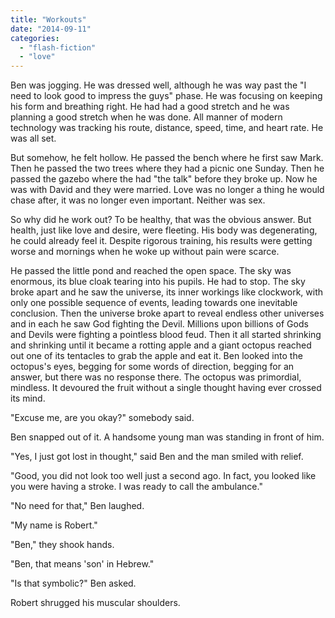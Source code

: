 ```yaml
---
title: "Workouts"
date: "2014-09-11"
categories: 
  - "flash-fiction"
  - "love"
---
```


Ben was jogging. He was dressed well, although he was way past the "I need to look good to impress the guys" phase. He was focusing on keeping his form and breathing right. He had had a good stretch and he was planning a good stretch when he was done. All manner of modern technology was tracking his route, distance, speed, time, and heart rate. He was all set.

But somehow, he felt hollow. He passed the bench where he first saw Mark. Then he passed the two trees where they had a picnic one Sunday. Then he passed the gazebo where the had "the talk" before they broke up. Now he was with David and they were married. Love was no longer a thing he would chase after, it was no longer even important. Neither was sex.

So why did he work out? To be healthy, that was the obvious answer. But health, just like love and desire, were fleeting. His body was degenerating, he could already feel it. Despite rigorous training, his results were getting worse and mornings when he woke up without pain were scarce.

He passed the little pond and reached the open space. The sky was enormous, its blue cloak tearing into his pupils. He had to stop. The sky broke apart and he saw the universe, its inner workings like clockwork, with only one possible sequence of events, leading towards one inevitable conclusion. Then the universe broke apart to reveal endless other universes and in each he saw God fighting the Devil. Millions upon billions of Gods and Devils were fighting a pointless blood feud. Then it all started shrinking and shrinking until it became a rotting apple and a giant octopus reached out one of its tentacles to grab the apple and eat it. Ben looked into the octopus's eyes, begging for some words of direction, begging for an answer, but there was no response there. The octopus was primordial, mindless. It devoured the fruit without a single thought having ever crossed its mind.

"Excuse me, are you okay?" somebody said.

Ben snapped out of it. A handsome young man was standing in front of him.

"Yes, I just got lost in thought," said Ben and the man smiled with relief.

"Good, you did not look too well just a second ago. In fact, you looked like you were having a stroke. I was ready to call the ambulance."

"No need for that," Ben laughed.

"My name is Robert."

"Ben," they shook hands.

"Ben, that means 'son' in Hebrew."

"Is that symbolic?" Ben asked.

Robert shrugged his muscular shoulders.
